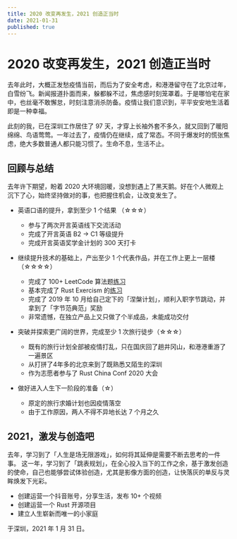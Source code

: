 ```yaml
---
title: 2020 改变再发生，2021 创造正当时
date: 2021-01-31
published: true
---
```


# 2020 改变再发生，2021 创造正当时

去年此时，大概正发愁疫情当前，而后为了安全考虑，和港港留守在了北京过年，白雪纷飞。新闻报道扑面而来，躲都躲不过，焦虑感时刻笼罩着。于是哪怕宅在家中，也丝毫不敢懈怠，时刻注意消杀防备。疫情让我们意识到，平平安安地生活着即是一种幸福。

此刻的我，已在深圳工作居住了 97 天，才穿上长袖外套不多久，就又回到了暖阳绵绵、鸟语莺莺。一年过去了，疫情仍在继续，成了常态。不同于爆发时的慌张焦虑，绝大多数普通人都只能习惯了。生命不息，生活不止。

## 回顾与总结

去年许下期望，盼着 2020 大环境回暖，没想到遇上了黑天鹅。好在个人微观上沉下了心，始终坚持做对的事，也把握住机会，让改变发生了。

- 英语口语的提升，拿到至少 1 个结果 （☆☆☆）
    - 参与了两次开言英语线下交流活动
    - 完成了开言英语 B2 -> C1 等级提升
    - 完成开言英语奖学金计划的 300 天打卡

- 继续提升技术的基础上，产出至少 1 个代表作品，并在工作上更上一层楼（☆☆☆☆）
    - 完成了 100+ LeetCode 算法题[练习](https://github.com/Binlogo/LeetCode-Swift-Track)
    - 基本完成了 Rust Exercism 的[练习](https://github.com/Binlogo/Exercism-Rust-Track)
    - 完成了 2019 年 10 月给自己定下的「涅槃计划」，顺利入职字节跳动，并拿到了「字节范典范」奖励
    - 非常遗憾，在独立产品上又只做了个半成品，未能成功交付

- 突破并探索更广阔的世界，完成至少 1 次旅行徒步（☆☆☆）
    - 既有的旅行计划全部被疫情打乱，只在国庆回了趟井冈山，和港港重游了一遍景区
    - 从打拼了4年多的北京来到了既熟悉又陌生的深圳
    - 作为志愿者参与了 Rust China Conf 2020 大会

- 做好进入人生下一阶段的准备（☆）
    - 原定的旅行求婚计划也因疫情落空
    - 由于工作原因，两人不得不异地长达 7 个月之久

## 2021，激发与创造吧

去年，学习到了「人生是场无限游戏」，如何将其延伸是需要不断去思考的一件事。
这一年，学习到了「跳表规划」，在全心投入当下的工作之余，基于激发创造的使命，自己也能够尝试体验创造，尤其是影像方面的创造，让快落灰的单反与灵眸焕发下光彩。

- 创建运营一个抖音账号，分享生活，发布 10+ 个视频
- 创建运营一个 Rust 开源项目
- 建立人生崭新而唯一的小家庭

于深圳，2021 年 1 月 31 日。
